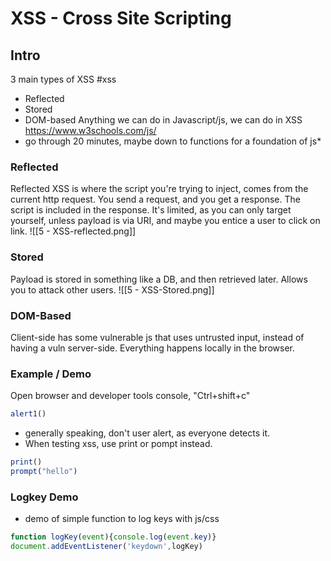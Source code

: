 # XSS - Cross Site Scripting
## Intro  
3 main types of XSS   #xss
* Reflected
* Stored
* DOM-based
Anything we can do in Javascript/js, we can do in XSS
https://www.w3schools.com/js/  
* go through 20 minutes, maybe down to functions for a foundation of js*

### Reflected
Reflected  XSS is where the script you're trying to inject, comes from the current http request.  You send a request, and you get a response.  The script is included in the response. It's limited, as you can only target yourself, unless payload is via URI, and maybe you entice a user to click on link.
![[5 - XSS-reflected.png]]

### Stored
Payload is stored in something like a DB, and then retrieved later.  Allows you to attack other users.
![[5 - XSS-Stored.png]]


### DOM-Based
Client-side has some vulnerable js that uses untrusted input, instead of having a vuln server-side.  Everything happens locally in the browser.


### Example / Demo
Open browser and developer tools console, "Ctrl+shift+c"
```js
alert1() 
```
* generally speaking, don't user alert, as everyone detects it.
* When testing xss, use print or pompt instead.
```js
print()
prompt("hello")
```
### Logkey Demo
* demo of simple function to log keys with js/css
```js
function logKey(event){console.log(event.key)}
document.addEventListener('keydown',logKey)
```